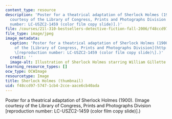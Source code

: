 ```yaml
---
content_type: resource
description: 'Poster for a theatrical adaptation of Sherlock Holmes (1900). (Image
  courtesy of the Library of Congress, Prints and Photographs Division [reproduction
  number: LC-USZC2-1459 (color film copy slide)].)'
file: /courses/21l-310-bestsellers-detective-fiction-fall-2006/f48ccd9757471cb42cceaace6cb40ada_21l-310f06-th.jpg
file_type: image/jpeg
image_metadata:
  caption: 'Poster for a theatrical adaptation of Sherlock Holmes (1900). (Image courtesy
    of the [Library of Congress, Prints and Photographs Division](http://www.loc.gov/rr/print/)
    \[reproduction number: LC-USZC2-1459 (color film copy slide)\].)'
  credit: ''
  image-alt: Illustration of Sherlock Holmes starring William Gillette.
learning_resource_types: []
ocw_type: OCWImage
resourcetype: Image
title: Sherlock Holmes (thumbnail)
uid: f48ccd97-5747-1cb4-2cce-aace6cb40ada
---
```

Poster for a theatrical adaptation of Sherlock Holmes (1900). (Image courtesy of the Library of Congress, Prints and Photographs Division [reproduction number: LC-USZC2-1459 (color film copy slide)].)

